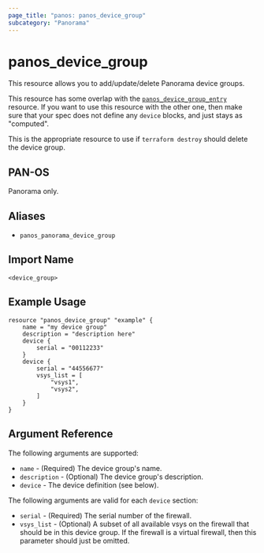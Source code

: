 ```yaml
---
page_title: "panos: panos_device_group"
subcategory: "Panorama"
---
```


# panos_device_group

This resource allows you to add/update/delete Panorama device groups.

This resource has some overlap with the
[`panos_device_group_entry`](device_group_entry.html)
resource.  If you want to use this resource with the other one, then make
sure that your spec does not define any `device` blocks, and just stays as "computed".

This is the appropriate resource to use if `terraform destroy` should delete
the device group.


## PAN-OS

Panorama only.


## Aliases

* `panos_panorama_device_group`


## Import Name

```shell
<device_group>
```


## Example Usage

```hcl
resource "panos_device_group" "example" {
    name = "my device group"
    description = "description here"
    device {
        serial = "00112233"
    }
    device {
        serial = "44556677"
        vsys_list = [
            "vsys1",
            "vsys2",
        ]
    }
}
```

## Argument Reference

The following arguments are supported:

* `name` - (Required) The device group's name.
* `description` - (Optional) The device group's description.
* `device` - The device definition (see below).

The following arguments are valid for each `device` section:

* `serial` - (Required) The serial number of the firewall.
* `vsys_list` - (Optional) A subset of all available vsys on the firewall
  that should be in this device group.  If the firewall is a virtual firewall,
  then this parameter should just be omitted.
